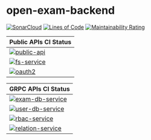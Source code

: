 # open-exam-backend
[![SonarCloud](https://sonarcloud.io/images/project_badges/sonarcloud-black.svg)](https://sonarcloud.io/summary/new_code?id=open-exam_open-exam-backend)
[![Lines of Code](https://sonarcloud.io/api/project_badges/measure?project=open-exam_open-exam-backend&metric=ncloc)](https://sonarcloud.io/summary/new_code?id=open-exam_open-exam-backend)
[![Maintainability Rating](https://sonarcloud.io/api/project_badges/measure?project=open-exam_open-exam-backend&metric=sqale_rating)](https://sonarcloud.io/summary/new_code?id=open-exam_open-exam-backend)

|Public APIs CI Status |
|---	|
|[![public-api](https://github.com/open-exam/open-exam-backend/actions/workflows/public-api.yaml/badge.svg)](https://github.com/open-exam/open-exam-backend/actions/workflows/public-api.yaml) |
|[![fs-service](https://github.com/open-exam/open-exam-backend/actions/workflows/fs-service.yaml/badge.svg)](https://github.com/open-exam/open-exam-backend/actions/workflows/fs-service.yaml) |
|[![oauth2](https://github.com/open-exam/open-exam-backend/actions/workflows/oauth2.yaml/badge.svg)](https://github.com/open-exam/open-exam-backend/actions/workflows/oauth2.yaml) |

|GRPC APIs CI Status |
|---	|
|[![exam-db-service](https://github.com/open-exam/open-exam-backend/actions/workflows/exam-db-service.yaml/badge.svg)](https://github.com/open-exam/open-exam-backend/actions/workflows/exam-db-service.yaml)   	|
|[![user-db-service](https://github.com/open-exam/open-exam-backend/actions/workflows/user-db-service.yaml/badge.svg)](https://github.com/open-exam/open-exam-backend/actions/workflows/user-db-service.yaml)       |
|[![rbac-service](https://github.com/open-exam/open-exam-backend/actions/workflows/rbac-service.yaml/badge.svg)](https://github.com/open-exam/open-exam-backend/actions/workflows/rbac-service.yaml)   	|
|[![relation-service](https://github.com/open-exam/open-exam-backend/actions/workflows/relation-service.yaml/badge.svg)](https://github.com/open-exam/open-exam-backend/actions/workflows/relation-service.yaml)   	|